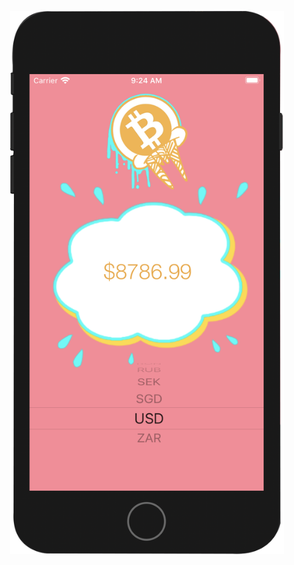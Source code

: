 <p align="center">
  <a href="https://github.com/gpeppel/CS331-Database-Project">
    <img src="https://github.com/gpeppel/Bitcoin-Banker-App/blob/master/s1.png" alt="ss" width=438px height=869px>
  </a>
